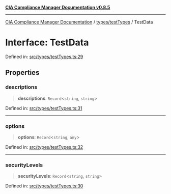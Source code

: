 [**CIA Compliance Manager Documentation v0.8.5**](../../../README.md)

***

[CIA Compliance Manager Documentation](../../../modules.md) / [types/testTypes](../README.md) / TestData

# Interface: TestData

Defined in: [src/types/testTypes.ts:29](https://github.com/Hack23/cia-compliance-manager/blob/3ae0301247f765ba03c8c0fe645db4718bb8af76/src/types/testTypes.ts#L29)

## Properties

### descriptions

> **descriptions**: `Record`\<`string`, `string`\>

Defined in: [src/types/testTypes.ts:31](https://github.com/Hack23/cia-compliance-manager/blob/3ae0301247f765ba03c8c0fe645db4718bb8af76/src/types/testTypes.ts#L31)

***

### options

> **options**: `Record`\<`string`, `any`\>

Defined in: [src/types/testTypes.ts:32](https://github.com/Hack23/cia-compliance-manager/blob/3ae0301247f765ba03c8c0fe645db4718bb8af76/src/types/testTypes.ts#L32)

***

### securityLevels

> **securityLevels**: `Record`\<`string`, `string`\>

Defined in: [src/types/testTypes.ts:30](https://github.com/Hack23/cia-compliance-manager/blob/3ae0301247f765ba03c8c0fe645db4718bb8af76/src/types/testTypes.ts#L30)
